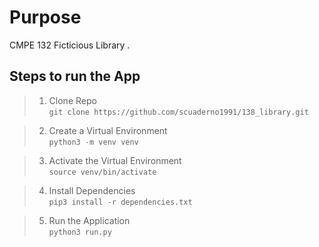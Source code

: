 # Purpose
CMPE 132 Ficticious Library .

## Steps to run the App

> 1. Clone Repo <br>
`git clone https://github.com/scuaderno1991/138_library.git`<br>

> 2. Create a Virtual Environment<br>
`python3 -m venv venv`<br>

> 3. Activate the Virtual Environment<br>
`source venv/bin/activate`<br>

> 4. Install Dependencies<br>
`pip3 install -r dependencies.txt`<br>

> 5. Run the Application<br>
`python3 run.py`<br>
